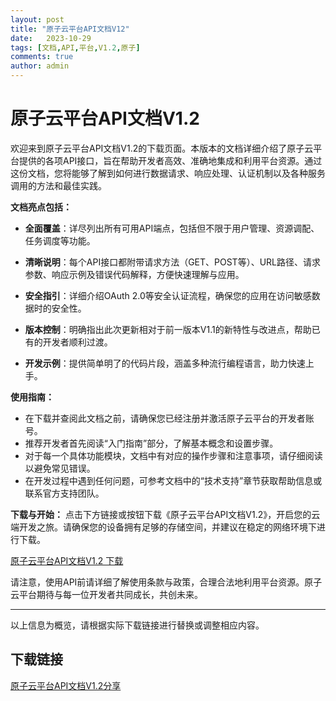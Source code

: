 ```yaml
---
layout: post
title: "原子云平台API文档V12"
date:   2023-10-29
tags: [文档,API,平台,V1.2,原子]
comments: true
author: admin
---
```

# 原子云平台API文档V1.2

欢迎来到原子云平台API文档V1.2的下载页面。本版本的文档详细介绍了原子云平台提供的各项API接口，旨在帮助开发者高效、准确地集成和利用平台资源。通过这份文档，您将能够了解到如何进行数据请求、响应处理、认证机制以及各种服务调用的方法和最佳实践。

**文档亮点包括：**

- **全面覆盖**：详尽列出所有可用API端点，包括但不限于用户管理、资源调配、任务调度等功能。
  
- **清晰说明**：每个API接口都附带请求方法（GET、POST等）、URL路径、请求参数、响应示例及错误代码解释，方便快速理解与应用。
  
- **安全指引**：详细介绍OAuth 2.0等安全认证流程，确保您的应用在访问敏感数据时的安全性。
  
- **版本控制**：明确指出此次更新相对于前一版本V1.1的新特性与改进点，帮助已有的开发者顺利过渡。
  
- **开发示例**：提供简单明了的代码片段，涵盖多种流行编程语言，助力快速上手。

**使用指南：**
- 在下载并查阅此文档之前，请确保您已经注册并激活原子云平台的开发者账号。
- 推荐开发者首先阅读“入门指南”部分，了解基本概念和设置步骤。
- 对于每一个具体功能模块，文档中有对应的操作步骤和注意事项，请仔细阅读以避免常见错误。
- 在开发过程中遇到任何问题，可参考文档中的“技术支持”章节获取帮助信息或联系官方支持团队。

**下载与开始：**
点击下方链接或按钮下载《原子云平台API文档V1.2》，开启您的云端开发之旅。请确保您的设备拥有足够的存储空间，并建议在稳定的网络环境下进行下载。

[原子云平台API文档V1.2 下载](#)

请注意，使用API前请详细了解使用条款与政策，合理合法地利用平台资源。原子云平台期待与每一位开发者共同成长，共创未来。

---

以上信息为概览，请根据实际下载链接进行替换或调整相应内容。

## 下载链接

[原子云平台API文档V1.2分享](https://pan.quark.cn/s/74568d26739f)